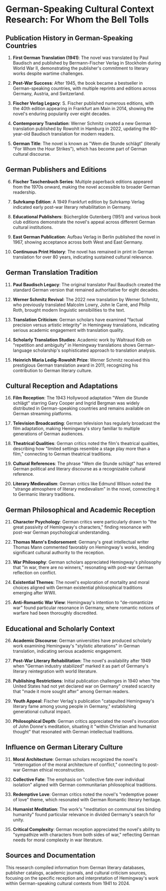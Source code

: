 # German-Speaking Cultural Context Research: For Whom the Bell Tolls

## Publication History in German-Speaking Countries

1. **First German Translation (1941)**: The novel was translated by Paul Baudisch and published by Bermann-Fischer Verlag in Stockholm during World War II, demonstrating the publisher's commitment to literary works despite wartime challenges.

2. **Post-War Success**: After 1945, the book became a bestseller in German-speaking countries, with multiple reprints and editions across Germany, Austria, and Switzerland.

3. **Fischer Verlag Legacy**: S. Fischer published numerous editions, with the 40th edition appearing in Frankfurt am Main in 2014, showing the novel's enduring popularity over eight decades.

4. **Contemporary Translation**: Werner Schmitz created a new German translation published by Rowohlt in Hamburg in 2022, updating the 80-year-old Baudisch translation for modern readers.

5. **German Title**: The novel is known as "Wem die Stunde schlägt" (literally "For Whom the Hour Strikes"), which has become part of German cultural discourse.

## German Publishers and Editions

6. **Fischer Taschenbuch Series**: Multiple paperback editions appeared from the 1970s onward, making the novel accessible to broader German readership.

7. **Suhrkamp Edition**: A 1949 Frankfurt edition by Suhrkamp Verlag indicated early post-war literary rehabilitation in Germany.

8. **Educational Publishers**: Büchergilde Gutenberg (1951) and various book club editions demonstrate the novel's appeal across different German cultural institutions.

9. **East German Publication**: Aufbau Verlag in Berlin published the novel in 1967, showing acceptance across both West and East Germany.

10. **Continuous Print History**: The novel has remained in print in German translation for over 80 years, indicating sustained cultural relevance.

## German Translation Tradition

11. **Paul Baudisch Legacy**: The original translator Paul Baudisch created the standard German version that remained authoritative for eight decades.

12. **Werner Schmitz Revival**: The 2022 new translation by Werner Schmitz, who previously translated Malcolm Lowry, John le Carré, and Philip Roth, brought modern linguistic sensibilities to the text.

13. **Translation Criticism**: German scholars have examined "factual precision versus artistic integrity" in Hemingway translations, indicating serious academic engagement with translation quality.

14. **Scholarly Translation Studies**: Academic work by Waltraud Kolb on "repetition and ambiguity" in Hemingway translations shows German-language scholarship's sophisticated approach to translation analysis.

15. **Heinrich Maria Ledig-Rowohlt Prize**: Werner Schmitz received this prestigious German translation award in 2011, recognizing his contribution to German literary culture.

## Cultural Reception and Adaptations

16. **Film Reception**: The 1943 Hollywood adaptation "Wem die Stunde schlägt" starring Gary Cooper and Ingrid Bergman was widely distributed in German-speaking countries and remains available on German streaming platforms.

17. **Television Broadcasting**: German television has regularly broadcast the film adaptation, making Hemingway's story familiar to multiple generations of German audiences.

18. **Theatrical Qualities**: German critics noted the film's theatrical qualities, describing how "limited settings resemble a stage play more than a film," connecting to German theatrical traditions.

19. **Cultural References**: The phrase "Wem die Stunde schlägt" has entered German political and literary discourse as a recognizable cultural reference.

20. **Literary Medievalism**: German critics like Edmund Wilson noted the "strange atmosphere of literary medievalism" in the novel, connecting it to Germanic literary traditions.

## German Philosophical and Academic Reception

21. **Character Psychology**: German critics were particularly drawn to "the great passivity of Hemingway's characters," finding resonance with post-war German psychological understanding.

22. **Thomas Mann's Endorsement**: Germany's great intellectual writer Thomas Mann commented favorably on Hemingway's works, lending significant cultural authority to the reception.

23. **War Philosophy**: German scholars appreciated Hemingway's philosophy that "in war, there are no winners," resonating with post-war German reflection on conflict.

24. **Existential Themes**: The novel's exploration of mortality and moral choices aligned with German existential philosophical traditions emerging after WWII.

25. **Anti-Romantic War View**: Hemingway's intention to "de-romanticize war" found particular resonance in Germany, where romantic notions of warfare had been thoroughly discredited.

## Educational and Scholarly Context

26. **Academic Discourse**: German universities have produced scholarly work examining Hemingway's "stylistic alterations" in German translation, indicating serious academic engagement.

27. **Post-War Literary Rehabilitation**: The novel's availability after 1949 when "German industry stabilized" marked it as part of Germany's literary reintegration with world literature.

28. **Publishing Restrictions**: Initial publication challenges in 1940 when "the United States had not yet declared war on Germany" created scarcity that "made it more sought after" among German readers.

29. **Youth Appeal**: Fischer Verlag's publication "catapulted Hemingway's literary fame among young people in Germany," establishing generational cultural impact.

30. **Philosophical Depth**: German critics appreciated the novel's invocation of John Donne's meditation, situating it "within Christian and humanist thought" that resonated with German intellectual traditions.

## Influence on German Literary Culture

31. **Moral Architecture**: German scholars recognized the novel's "interrogation of the moral architecture of conflict," connecting to post-war German ethical reconstruction.

32. **Collective Fate**: The emphasis on "collective fate over individual isolation" aligned with German communitarian philosophical traditions.

33. **Redemptive Love**: German critics noted the novel's "redemptive power of love" theme, which resonated with German Romantic literary heritage.

34. **Humanist Meditation**: The work's "meditation on communal ties binding humanity" found particular relevance in divided Germany's search for unity.

35. **Critical Complexity**: German reception appreciated the novel's ability to "sympathize with characters from both sides of war," reflecting German needs for moral complexity in war literature.

## Sources and Documentation

This research compiled information from German literary databases, publisher catalogs, academic journals, and cultural criticism sources, focusing on the specific reception and interpretation of Hemingway's work within German-speaking cultural contexts from 1941 to 2024.
